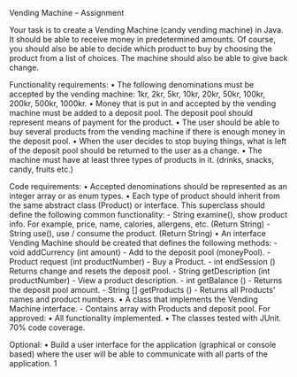 Vending Machine – Assignment

Your task is to create a Vending Machine (candy vending machine) in Java. It should be able to receive money in predetermined amounts. 
Of course, you should also be able to decide which product to buy by choosing the product from a list of choices. 
The machine should also be able to give back change.

Functionality requirements:
• The following denominations must be accepted by the vending machine: 1kr, 2kr, 5kr, 10kr, 20kr, 50kr, 100kr, 200kr, 500kr, 1000kr.
• Money that is put in and accepted by the vending machine must be added to a deposit pool. 
  The deposit pool should represent means of payment for the product.
• The user should be able to buy several products from the vending machine if there is enough money in the deposit pool.
• When the user decides to stop buying things, what is left of the deposit pool should be returned to the user as a change.
• The machine must have at least three types of products in it. (drinks, snacks, candy, fruits etc.)

Code requirements:
• Accepted denominations should be represented as an integer array or as enum types.
• Each type of product should inherit from the same abstract class (Product) or
interface. This superclass should define the following common functionality:
    - String examine(), show product info. For example, price, name, calories, allergens, etc. (Return String)
    - String use(), use / consume the product. (Return String)
• An interface Vending Machine should be created that defines the following methods: 
    - void addCurrency (int amount) - Add to the deposit pool (moneyPool).
    - Product request (int productNumber) - Buy a Product.
    - int endSession () Returns change and resets the deposit pool.
    - String getDescription (int productNumber) - View a product description.
    - int getBalance () - Returns the deposit pool amount.
    - String [] getProducts () - Returns all Products' names and product numbers.
• A class that implements the Vending Machine interface. 
    - Contains array with Products and deposit pool.
For approved:
• All functionality implemented.
• The classes tested with JUnit. 70% code coverage.

Optional:
• Build a user interface for the application (graphical or console based) where the user will be able to communicate with all parts of the application.
1
  